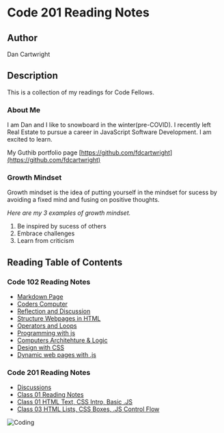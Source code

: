 # Code 201 Reading Notes

## Author
Dan Cartwright

## Description
This is a collection of my readings for Code Fellows.

### About Me
I am Dan and I like to snowboard in the winter(pre-COVID). I recently left Real Estate to pursue a career in JavaScript Software Development. I am excited to learn.

My Guthib portfolio page [https://github.com/fdcartwright](https://github.com/fdcartwright)

### Growth Mindset
Growth mindset is the idea of putting yourself in the mindset for sucess by avoiding a fixed mind and fusing on positive thoughts. 

*Here are my 3 examples of growth mindset.*
1. Be inspired by sucess of others
2. Embrace challenges
3. Learn from criticism

## Reading Table of Contents

### Code 102 Reading Notes
- [Markdown Page](/102/markdown.md)
- [Coders Computer](/102/Coders_Computer.md)
- [Reflection and Discussion](/102/Reflection_and_Discussion.md)
- [Structure Webpages in HTML](/102/Structure_webpages_HTML.md)
- [Operators and Loops](/102/Operators_Loops.md)
- [Programming with js](/102/Programming_with_JS.md)
- [Computers Architehture & Logic](/102/Computer_Architechture_logic.md)
- [Design with CSS](/102/Design_with_CSS.md)
- [Dynamic web pages with .js](/102/Dynamic_webpages_with_js.md)

### Code 201 Reading Notes
- [Discussions](DISCUSSION.md)
- [Class 01 Reading Notes](/201/class-01.md)
- [Class 01 HTML Text, CSS Intro, Basic .JS](/201/class-02.md)
- [ Class 03 HTML Lists, CSS Boxes, .JS Control Flow](class-03.md)



![Coding](https://image.freepik.com/free-photo/various-computer-equipment-with-programming-code-screens-table-dark-room-cyber-security-concept-copy-space_236854-23136.jpg)
